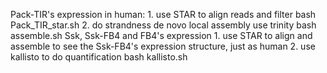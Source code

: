 Pack-TIR's expression in human: 
	1. use STAR to align reads and filter
		bash Pack_TIR_star.sh
	2. do strandness de novo local assembly use trinity 
		bash assemble.sh
Ssk, Ssk-FB4 and FB4's expression
	1. use STAR to align and assemble to see the Ssk-FB4's expression structure, just as human
	2. use kallisto to do quantification
		bash kallisto.sh
